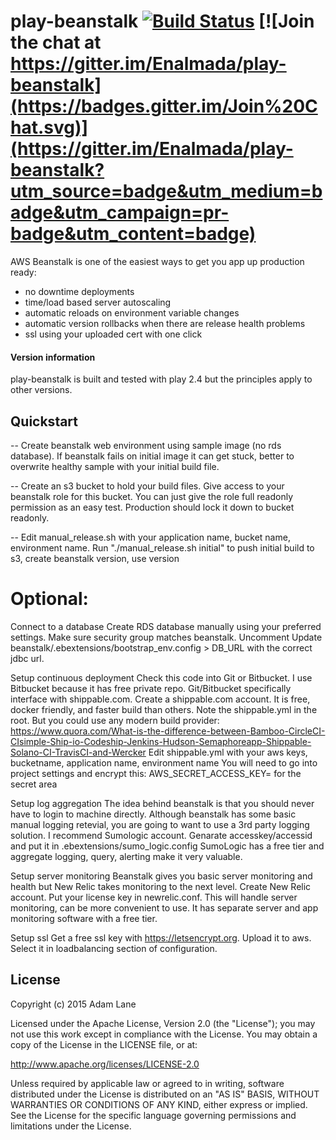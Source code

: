 # play-beanstalk [![Build Status](https://travis-ci.org/Enalmada/play-beanstalk.svg?branch=master)](https://travis-ci.org/Enalmada/play-beanstalk) [![Join the chat at https://gitter.im/Enalmada/play-beanstalk](https://badges.gitter.im/Join%20Chat.svg)](https://gitter.im/Enalmada/play-beanstalk?utm_source=badge&utm_medium=badge&utm_campaign=pr-badge&utm_content=badge)

AWS Beanstalk is one of the easiest ways to get you app up production ready:
 - no downtime deployments
 - time/load based server autoscaling
 - automatic reloads on environment variable changes
 - automatic version rollbacks when there are release health problems
 - ssl using your uploaded cert with one click


#### Version information
play-beanstalk is built and tested with play 2.4 but the principles apply to other versions.

## Quickstart

-- Create beanstalk web environment using sample image (no rds database).
   If beanstalk fails on initial image it can get stuck, better to overwrite healthy sample with your initial build file.

-- Create an s3 bucket to hold your build files.  Give access to your beanstalk role for this bucket.
   You can just give the role full readonly permission as an easy test.  Production should lock it down to bucket readonly.

-- Edit manual_release.sh with your application name, bucket name, environment name.
   Run "./manual_release.sh initial" to push initial build to s3, create beanstalk version, use version

Optional:
=================================

Connect to a database
   Create RDS database manually using your preferred settings.  Make sure security group matches beanstalk.
   Uncomment
   Update beanstalk/.ebextensions/bootstrap_env.config > DB_URL with the correct jdbc url.

Setup continuous deployment
   Check this code into Git or Bitbucket.  I use Bitbucket because it has free private repo.
   Git/Bitbucket specifically interface with shippable.com.
   Create a shippable.com account.  It is free, docker friendly, and faster build than others.  Note the shippable.yml in the root.
   But you could use any modern build provider:
   https://www.quora.com/What-is-the-difference-between-Bamboo-CircleCI-CIsimple-Ship-io-Codeship-Jenkins-Hudson-Semaphoreapp-Shippable-Solano-CI-TravisCI-and-Wercker
   Edit shippable.yml with your aws keys, bucketname, application name, environment name
   You will need to go into project settings and encrypt this: AWS_SECRET_ACCESS_KEY=<your secret key here> for the secret area

Setup log aggregation
   The idea behind beanstalk is that you should never have to login to machine directly.
   Although beanstalk has some basic manual logging retevial, you are going to want to use a 3rd party logging solution.
   I recommend Sumologic account.  Genarate accesskey/accessid and put it in .ebextensions/sumo_logic.config
   SumoLogic has a free tier and aggregate logging, query, alerting make it very valuable.

Setup server monitoring
   Beanstalk gives you basic server monitoring and health but New Relic takes monitoring to the next level.
   Create New Relic account.  Put your license key in newrelic.conf.  This will handle server monitoring, can be more convenient to use.
   It has separate server and app monitoring software with a free tier.

Setup ssl
   Get a free ssl key with https://letsencrypt.org.  Upload it to aws.  Select it in loadbalancing section of configuration.


## License

Copyright (c) 2015 Adam Lane

Licensed under the Apache License, Version 2.0 (the "License"); you may not use this work except in compliance with the License. You may obtain a copy of the License in the LICENSE file, or at:

http://www.apache.org/licenses/LICENSE-2.0

Unless required by applicable law or agreed to in writing, software distributed under the License is distributed on an "AS IS" BASIS, WITHOUT WARRANTIES OR CONDITIONS OF ANY KIND, either express or implied. See the License for the specific language governing permissions and limitations under the License.


